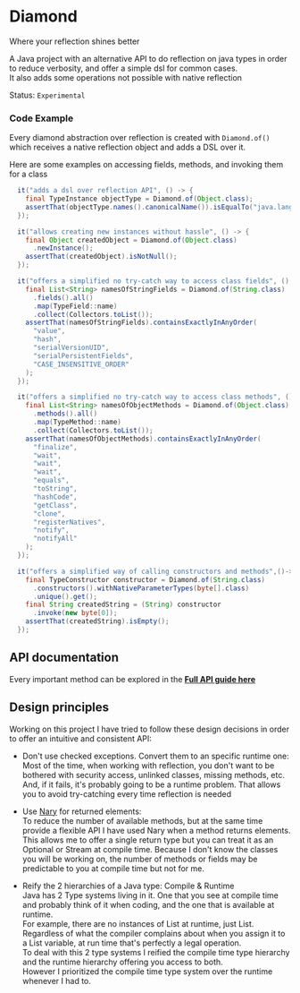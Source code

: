 Diamond
==============
Where your reflection shines better  

A Java project with an alternative API to do reflection on java types 
in order to reduce verbosity, and offer a simple dsl for common cases.   
It also adds some operations not possible with native reflection

Status: `Experimental`

### Code Example
Every diamond abstraction over reflection is created with `Diamond.of()` which
receives a native reflection object and adds a DSL over it.

Here are some examples on accessing fields, methods, and invoking them for a class 

```java
  it("adds a dsl over reflection API", () -> {
    final TypeInstance objectType = Diamond.of(Object.class);
    assertThat(objectType.names().canonicalName()).isEqualTo("java.lang.Object");
  });

  it("allows creating new instances without hassle", () -> {
    final Object createdObject = Diamond.of(Object.class)
      .newInstance();
    assertThat(createdObject).isNotNull();
  });

  it("offers a simplified no try-catch way to access class fields", () -> {
    final List<String> namesOfStringFields = Diamond.of(String.class)
      .fields().all()
      .map(TypeField::name)
      .collect(Collectors.toList());
    assertThat(namesOfStringFields).containsExactlyInAnyOrder(
      "value",
      "hash",
      "serialVersionUID",
      "serialPersistentFields",
      "CASE_INSENSITIVE_ORDER"
    );
  });

  it("offers a simplified no try-catch way to access class methods", () -> {
    final List<String> namesOfObjectMethods = Diamond.of(Object.class)
      .methods().all()
      .map(TypeMethod::name)
      .collect(Collectors.toList());
    assertThat(namesOfObjectMethods).containsExactlyInAnyOrder(
      "finalize",
      "wait",
      "wait",
      "wait",
      "equals",
      "toString",
      "hashCode",
      "getClass",
      "clone",
      "registerNatives",
      "notify",
      "notifyAll"
    );
  });

  it("offers a simplified way of calling constructors and methods",()->{
    final TypeConstructor constructor = Diamond.of(String.class)
      .constructors().withNativeParameterTypes(byte[].class)
      .unique().get();
    final String createdString = (String) constructor
      .invoke(new byte[0]);
    assertThat(createdString).isEmpty();
  });
```

## API documentation
Every important method can be explored in the **[Full API guide here](wiki/api_guide.md)**

## Design principles
Working on this project I have tried to follow these design decisions in order 
to offer an intuitive and consistent API:

- Don't use checked exceptions. Convert them to an specific runtime one:  
  Most of the time, when working with reflection, you don't want to be bothered 
  with security access, unlinked classes, missing methods, etc. And, if it fails, 
  it's probably going to be a runtime problem. That allows you to avoid try-catching
  every time reflection is needed 
  
- Use [Nary](https://github.com/kfgodel/nary) for returned elements:  
  To reduce the number of available methods, but at the same time provide a
  flexible API I have used Nary when a method returns elements.
  This allows me to offer a single return type but you can treat it as 
  an Optional or Stream at compile time.
  Because I don't know the classes you will be working on, the number of methods
  or fields may be predictable to you at compile time but not for me.
  
- Reify the 2 hierarchies of a Java type: Compile & Runtime  
  Java has 2 Type systems living in it. One that you see at compile time and probably
  think of it when coding, and the one that is available at runtime.  
  For example, there are no instances of List<String> at runtime, just List.
  Regardless of what the compiler complains about when you assign it to a 
  List<Integer> variable, at run time that's perfectly a legal operation.  
  To deal with this 2 type systems I reified the compile time type hierarchy 
  and the runtime hierarchy offering you access to both.  
  However I prioritized the compile time type system over the runtime whenever
  I had to.  
  
  